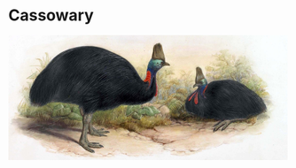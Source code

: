 # Cassowary

<style>
<!--
.splash {	overflow: hidden; }
.splash > img { animation: 100s forwards the-stare; }
@keyframes the-stare { to { transform: translate(-85%,60%) scale(4.5); }}
-->
</style>
<div class="splash"><img src="casuarius.jpg"></div>
